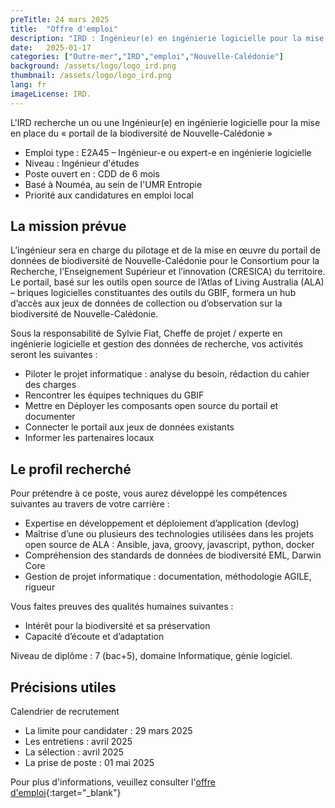 ```yaml
---
preTitle: 24 mars 2025
title:  "Offre d'emploi"
description: "IRD : Ingénieur(e) en ingénierie logicielle pour la mise en place du « portail de la biodiversité de Nouvelle-Calédonie"
date:   2025-01-17
categories: ["Outre-mer","IRD","emploi","Nouvelle-Calédonie"]
background: /assets/logo/logo_ird.png
thumbnail: /assets/logo/logo_ird.png
lang: fr
imageLicense: IRD.
---
```

<style> .feature-img img {background-color: white; object-fit: contain }> </style>
L'IRD recherche un ou une Ingénieur(e) en ingénierie logicielle pour la mise en place du « portail de la biodiversité de Nouvelle-Calédonie »

- Emploi type : E2A45 – Ingénieur-e ou expert-e en ingénierie logicielle
- Niveau : Ingénieur d'études
- Poste ouvert en : CDD de 6 mois
- Basé à Nouméa, au sein de l'UMR Entropie
- Priorité aux candidatures en emploi local

## La mission prévue
L’ingénieur sera en charge du pilotage et de la mise en œuvre du portail de données de biodiversité de Nouvelle-Calédonie pour le Consortium pour la Recherche, l’Enseignement Supérieur et l’innovation (CRESICA) du territoire. Le portail, basé sur les outils open source de l’Atlas of Living Australia (ALA) – briques logicielles constituantes des outils du GBIF, formera un hub d’accès aux jeux de données de collection ou d’observation sur la biodiversité de Nouvelle-Calédonie.

Sous la responsabilité de Sylvie Fiat, Cheffe de projet / experte en ingénierie logicielle et gestion des données de recherche, vos activités seront les suivantes :

- Piloter le projet informatique : analyse du besoin, rédaction du cahier des charges
- Rencontrer les équipes techniques du GBIF
- Mettre en Déployer les composants open source du portail et documenter
- Connecter le portail aux jeux de données existants
- Informer les partenaires locaux

## Le profil recherché

Pour prétendre à ce poste, vous aurez développé les compétences suivantes au travers de votre carrière :

- Expertise en développement et déploiement d’application (devlog)
- Maîtrise d’une ou plusieurs des technologies utilisées dans les projets open source de ALA : Ansible, java, groovy, javascript, python, docker
- Compréhension des standards de données de biodiversité EML, Darwin Core
- Gestion de projet informatique : documentation, méthodologie AGILE, rigueur

Vous faites preuves des qualités humaines suivantes :

- Intérêt pour la biodiversité et sa préservation
- Capacité d’écoute et d’adaptation

Niveau de diplôme : 7 (bac+5), domaine Informatique, génie logiciel.
 
## Précisions utiles

Calendrier de recrutement

- La limite pour candidater : 29 mars 2025
- Les entretiens : avril 2025
- La sélection : avril 2025
- La prise de poste : 01 mai 2025

Pour plus d'informations, veuillez consulter l'[offre d'emploi](https://www.ird.fr/ingenieur-en-ingenierie-logicielle-pour-la-mise-en-place-du-portail-de-la-biodiversite-de-nouvelle){:target="_blank"}
